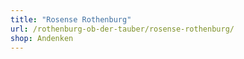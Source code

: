 ```yaml
---
title: "Rosense Rothenburg"
url: /rothenburg-ob-der-tauber/rosense-rothenburg/
shop: Andenken
---
```

